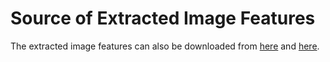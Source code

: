 # Source of Extracted Image Features

The extracted image features can also be downloaded from [here](https://www.kaggle.com/datasets/jiazexiao/cs480-sping-2024-image-features2) and [here](https://www.kaggle.com/datasets/jiazexiao/cs480-sping-2024-image-features3).
